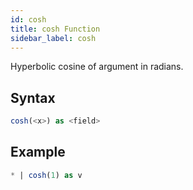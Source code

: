 ```yaml
---
id: cosh
title: cosh Function
sidebar_label: cosh
---
```




Hyperbolic cosine of argument in radians.

## Syntax

```sql
cosh(<x>) as <field>
```

## Example

```sql
* | cosh(1) as v
```
